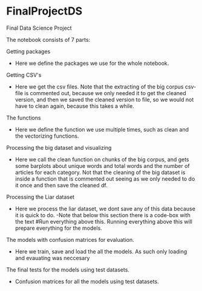 # FinalProjectDS
 Final Data Science Project


The notebook consists of 7 parts:

Getting packages
- Here we define the packages we use for the whole notebook.

Getting CSV's
- Here we get the csv files. Note that the extracting of the big corpus csv-file is commented out, because we only needed it to get the cleaned version, and then we saved the cleaned version to file, so we would not have to clean again, because this takes a while.

The functions
- Here we define the function we use multiple times, such as clean and the vectorizing functions.

Processing the big dataset and visualizing
- Here we call the clean function on chunks of the big corpus, and gets some barplots about unique words and total words and the number of articles for each category. Not that the cleaning of the big dataset is inside a function that is commented out seeing as we only needed to do it once and then save the cleaned df.

Processing the Liar dataset
- Here we process the liar dataset, we dont save any of this data because it is quick to do.
-Note that below this section there is a code-box with the text #Run everything above this. Running everything above this will prepare everything for the models.

The models with confusion matrices for evaluation.
- Here we train, save and load the all the models. As such only loading and evauating was neccesary

The final tests for the models using test datasets.
- Confusion matrices for all the models using test datasets.